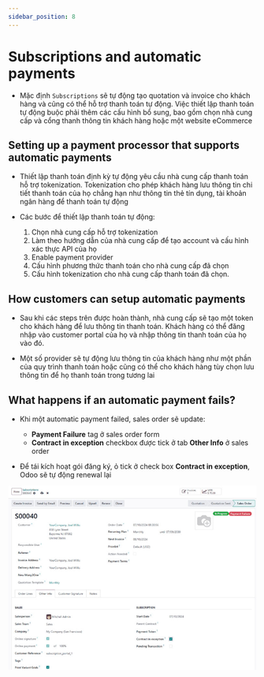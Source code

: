 ```yaml
---
sidebar_position: 8
---
```


# Subscriptions and automatic payments

- Mặc định `Subscriptions` sẽ tự động tạo quotation và invoice cho khách hàng và cũng có thể hỗ trợ thanh toán tự động. Việc thiết lập thanh toán tự động buộc phải thêm các
  cấu hình bổ sung, bao gồm chọn nhà cung cấp và cổng thanh thông tin khách hàng hoặc một website eCommerce

## Setting up a payment processor that supports automatic payments

- Thiết lập thanh toán định kỳ tự động yêu cầu nhà cung cấp thanh toán hỗ trợ tokenization. Tokenization cho phép khách hàng lưu thông tin chi tiết thanh toán của họ
  chẳng hạn như thông tin thẻ tín dụng, tài khoản ngân hàng để thanh toán tự động

- Các bước để thiết lập thanh toán tự động:
  1. Chọn nhà cung cấp hỗ trợ tokenization
  2. Làm theo hướng dẫn của nhà cung cấp để tạo account và cấu hình xác thực API của họ
  3. Enable payment provider
  4. Cấu hình phương thức thanh toán cho nhà cung cấp đã chọn
  5. Cấu hình tokenization cho nhà cung cấp thanh toán đã chọn.

## How customers can setup automatic payments

- Sau khi các steps trên được hoàn thành, nhà cung cấp sẽ tạo một token cho khách hàng để lưu thông tin thanh toán. Khách hàng có thể đăng nhập
  vào customer portal của họ và nhập thông tin thanh toán của họ vào đó.

- Một số provider sẽ tự động lưu thông tin của khách hàng như một phần của quy trình thanh toán hoặc cũng có thể cho khách hàng tùy chọn lưu thông tin để họ thanh toán trong tương lai

## What happens if an automatic payment fails?

- Khi một automatic payment failed, sales order sẽ update:
  - **Payment Failure** tag ở sales order form
  - **Contract in exception** checkbox được tick ở tab **Other Info** ở sales order

- Để tái kích hoạt gói đăng ký, ỏ tick ở check box **Contract in exception**, Odoo sẽ tự động renewal lại

![subscription auto payment failed](./img/subscription_auto_payment_failed.png)
